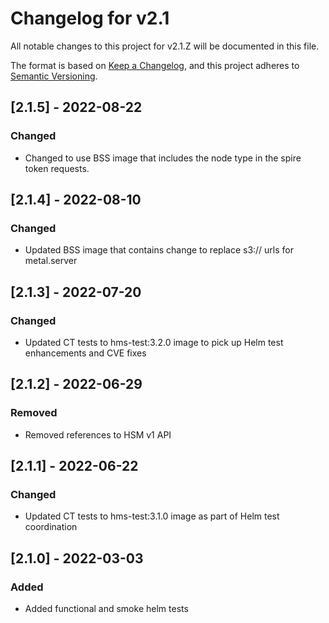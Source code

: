 # Changelog for v2.1

All notable changes to this project for v2.1.Z will be documented in this file.

The format is based on [Keep a Changelog](https://keepachangelog.com/en/1.0.0/),
and this project adheres to [Semantic Versioning](https://semver.org/spec/v2.0.0.html).

## [2.1.5] - 2022-08-22

### Changed

- Changed to use BSS image that includes the node type in the spire token requests.

## [2.1.4] - 2022-08-10

### Changed

- Updated BSS image that contains change to replace s3:// urls for metal.server

## [2.1.3] - 2022-07-20

### Changed

- Updated CT tests to hms-test:3.2.0 image to pick up Helm test enhancements and CVE fixes

## [2.1.2] - 2022-06-29

### Removed

- Removed references to HSM v1 API

## [2.1.1] - 2022-06-22

### Changed

- Updated CT tests to hms-test:3.1.0 image as part of Helm test coordination

## [2.1.0] - 2022-03-03

### Added

- Added functional and smoke helm tests
